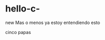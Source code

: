 # hello-c-
new
Mas o menos ya
estoy entendiendo esto 
<html>
  <body>
<a>cinco papas</a>
  </body>
  </html>
  
